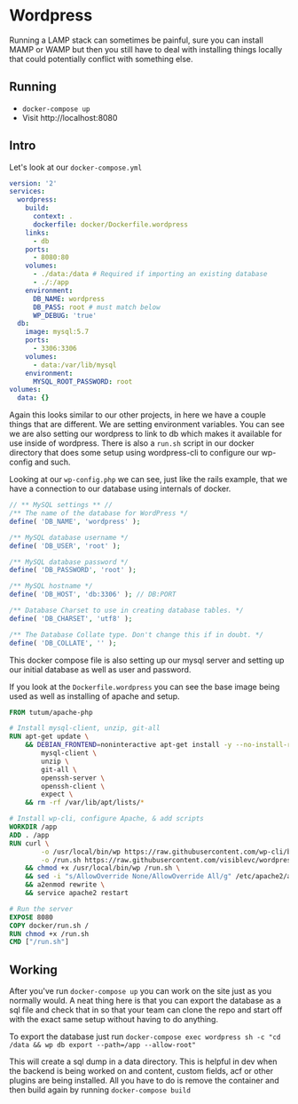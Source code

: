 # Wordpress
Running a LAMP stack can sometimes be painful, sure you can install MAMP or WAMP but then you still have to deal with installing things locally that could potentially conflict with something else. 

## Running
- `docker-compose up`
- Visit http://localhost:8080

## Intro
Let's look at our `docker-compose.yml`

```yml
version: '2'
services:
  wordpress:
    build:
      context: .
      dockerfile: docker/Dockerfile.wordpress
    links:
      - db
    ports:
      - 8080:80
    volumes:
      - ./data:/data # Required if importing an existing database
      - ./:/app
    environment:
      DB_NAME: wordpress
      DB_PASS: root # must match below
      WP_DEBUG: 'true'
  db:
    image: mysql:5.7
    ports:
      - 3306:3306
    volumes:
      - data:/var/lib/mysql
    environment:
      MYSQL_ROOT_PASSWORD: root
volumes:
  data: {}
```

Again this looks similar to our other projects, in here we have a couple things that are different. We are setting environment variables. You can see we are also setting our wordpress to link to db which makes it available for use inside of wordpress. There is also a `run.sh` script in our docker directory that does some setup using wordpress-cli to configure our wp-config and such.

Looking at our `wp-config.php` we can see, just like the rails example, that we have a connection to our database using internals of docker.

```php
// ** MySQL settings ** //
/** The name of the database for WordPress */
define( 'DB_NAME', 'wordpress' );

/** MySQL database username */
define( 'DB_USER', 'root' );

/** MySQL database password */
define( 'DB_PASSWORD', 'root' );

/** MySQL hostname */
define( 'DB_HOST', 'db:3306' ); // DB:PORT

/** Database Charset to use in creating database tables. */
define( 'DB_CHARSET', 'utf8' );

/** The Database Collate type. Don't change this if in doubt. */
define( 'DB_COLLATE', '' );
```

This docker compose file is also setting up our mysql server and setting up our initial database as well as user and password.

If you look at the `Dockerfile.wordpress` you can see the base image being used as well as installing of apache and setup.

```dockerfile
FROM tutum/apache-php

# Install mysql-client, unzip, git-all
RUN apt-get update \
    && DEBIAN_FRONTEND=noninteractive apt-get install -y --no-install-recommends \
        mysql-client \
        unzip \
        git-all \
        openssh-server \
        openssh-client \
        expect \
    && rm -rf /var/lib/apt/lists/*

# Install wp-cli, configure Apache, & add scripts
WORKDIR /app
ADD . /app
RUN curl \
        -o /usr/local/bin/wp https://raw.githubusercontent.com/wp-cli/builds/gh-pages/phar/wp-cli.phar \
        -o /run.sh https://raw.githubusercontent.com/visiblevc/wordpress-starter/master/run.sh \
    && chmod +x /usr/local/bin/wp /run.sh \
    && sed -i "s/AllowOverride None/AllowOverride All/g" /etc/apache2/apache2.conf \
    && a2enmod rewrite \
    && service apache2 restart

# Run the server
EXPOSE 8080
COPY docker/run.sh /
RUN chmod +x /run.sh
CMD ["/run.sh"]
```

## Working
After you've run `docker-compose up` you can work on the site just as you normally would. A neat thing here is that you can export the database as a sql file and check that in so that your team can clone the repo and start off with the exact same setup without having to do anything.

To export the database just run `docker-compose exec wordpress sh -c "cd /data && wp db export --path=/app --allow-root"`

This will create a sql dump in a data directory. This is helpful in dev when the backend is being worked on and content, custom fields, acf or other plugins are being installed. All you have to do is remove the container and then build again by running `docker-compose build`
